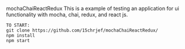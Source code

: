 mochaChaiReactRedux
This is a example of testing an application for ui functionality with mocha, chai, redux, and react js.

	TO START:
	git clone https://github.com/15chrjef/mochaChaiReactRedux/
	npm install
	npm start
